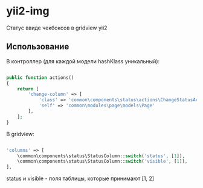 yii2-img
=================

Статус ввиде чекбоксов в gridview yii2 
  
Использование
------------------

В контроллер (для каждой модели hashKlass уникальный): 

```php

public function actions()
{
    return [
        'change-column' => [
            'class' => 'common\components\status\actions\ChangeStatusAction',
            'self' => 'common\modules\page\models\Page'
        ],
    ];
}

```

В gridview:

```php

'columns' => [
    \common\components\status\StatusColumn::switch('status', [1]),
    \common\components\status\StatusColumn::switch('visible', [1]),
],

```

status и visible - поля таблицы, которые принимают [1, 2]